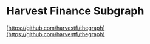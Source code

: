 # Harvest Finance Subgraph

[https://github.com/harvestfi/thegraph](https://github.com/harvestfi/thegraph)

